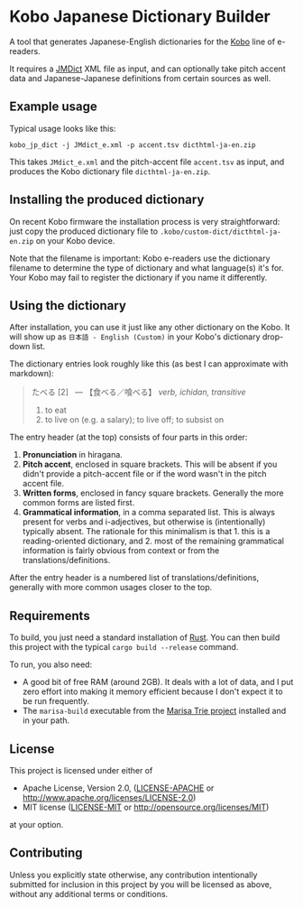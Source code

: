 # Kobo Japanese Dictionary Builder

A tool that generates Japanese-English dictionaries for the [Kobo](https://www.kobo.com) line of e-readers.

It requires a [JMDict](https://www.edrdg.org/wiki/index.php/JMdict-EDICT_Dictionary_Project) XML file as input, and can optionally take pitch accent data and Japanese-Japanese definitions from certain sources as well.


## Example usage

Typical usage looks like this:

```
kobo_jp_dict -j JMdict_e.xml -p accent.tsv dicthtml-ja-en.zip
```

This takes `JMdict_e.xml` and the pitch-accent file `accent.tsv` as input, and produces the Kobo dictionary file `dicthtml-ja-en.zip`.


## Installing the produced dictionary

On recent Kobo firmware the installation process is very straightforward: just copy the produced dictionary file to `.kobo/custom-dict/dicthtml-ja-en.zip` on your Kobo device.

Note that the filename is important: Kobo e-readers use the dictionary filename to determine the type of dictionary and what language(s) it's for.  Your Kobo may fail to register the dictionary if you name it differently.


## Using the dictionary

After installation, you can use it just like any other dictionary on the Kobo.  It will show up as `日本語 - English (Custom)` in your Kobo's dictionary drop-down list.

The dictionary entries look roughly like this (as best I can approximate with markdown):

> たべる [2]&nbsp;&nbsp;  — 【食べる／喰べる】 *verb, ichidan, transitive*
>
> 1. to eat
> 2. to live on (e.g. a salary); to live off; to subsist on

The entry header (at the top) consists of four parts in this order:

1. **Pronunciation** in hiragana.
2. **Pitch accent**, enclosed in square brackets. This will be absent if you didn't provide a pitch-accent file or if the word wasn't in the pitch accent file.
3. **Written forms**, enclosed in fancy square brackets. Generally the more common forms are listed first.
4. **Grammatical information**, in a comma separated list. This is always present for verbs and i-adjectives, but otherwise is (intentionally) typically absent. The rationale for this minimalism is that 1. this is a reading-oriented dictionary, and 2. most of the remaining grammatical information is fairly obvious from context or from the translations/definitions.

After the entry header is a numbered list of translations/definitions, generally with more common usages closer to the top.


## Requirements

To build, you just need a standard installation of [Rust](https://www.rust-lang.org).  You can then build this project with the typical `cargo build --release` command.

To run, you also need:

- A good bit of free RAM (around 2GB).  It deals with a lot of data, and I put zero effort into making it memory efficient because I don't expect it to be run frequently.
- The `marisa-build` executable from the [Marisa Trie project](https://github.com/s-yata/marisa-trie) installed and in your path.


## License

This project is licensed under either of

 * Apache License, Version 2.0, ([LICENSE-APACHE](LICENSE-APACHE) or
   http://www.apache.org/licenses/LICENSE-2.0)
 * MIT license ([LICENSE-MIT](LICENSE-MIT) or
   http://opensource.org/licenses/MIT)

at your option.


## Contributing

Unless you explicitly state otherwise, any contribution intentionally submitted
for inclusion in this project by you will be licensed as above, without any
additional terms or conditions.